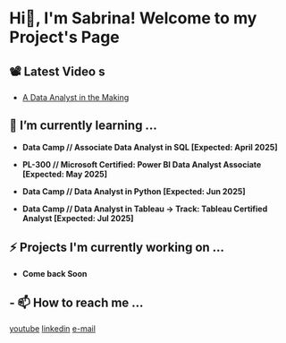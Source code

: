 <h1>Hi👋, I'm Sabrina! Welcome to my Project's Page</h1>

<h2> 📽️ Latest Video s </h2>

- [A Data Analyst in the Making](https://youtu.be/IynTMBpr_yI?si=tWMrn05gB1zPEYKr)

<h2> 🌱 I’m currently learning ... </h2>

- <b>Data Camp // Associate Data Analyst in SQL [Expected: April 2025]</b>

- <b>PL-300 // Microsoft Certified: Power BI Data Analyst Associate [Expected: May 2025]</b>

- <b>Data Camp // Data Analyst in Python [Expected: Jun 2025]</b>

- <b>Data Camp // Data Analyst in Tableau -> Track: Tableau Certified Analyst [Expected: Jul 2025]</b>

<h2> ⚡ Projects I'm currently working on ...</h2>

- <b>Come back Soon</b>
 

<h2> - 📫 How to reach me ... </h2>

[youtube](https://www.youtube.com/@SabrinaMeetsData)
[linkedin](https://linkedin.com/in/sabrinacarapia)
[e-mail](sabrinameetsdata@gmail.com)

<!--
**sabrinasway/sabrinasway** is a ✨ _special_ ✨ repository because its `README.md` (this file) appears on your GitHub profile.

Here are some ideas to get you started:

- 🔭 I’m currently working on ...
- 🌱 I’m currently learning ...
- 👯 I’m looking to collaborate on ...
- 🤔 I’m looking for help with ...
- 💬 Ask me about ...
- 📫 How to reach me: ...
- 😄 Pronouns: ...
- ⚡ Fun fact: ...
-->
